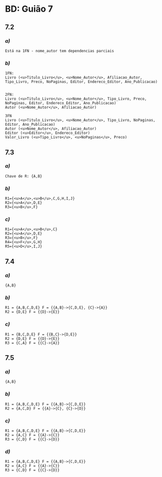 # BD: Guião 7


## ​7.2 
 
### *a)*

```
Está na 1FN - nome_autor tem dependencias parciais
```

### *b)* 

```
1FN:
Livro (<u>Titulo_Livro</u>, <u>Nome_Autor</u>, Afiliacao_Autor, Tipo_Livro, Preco, NoPaginas, Editor, Endereco_Editor, Ano_Publicacao)


2FN:
Livro (<u>Titulo_Livro</u>, <u>Nome_Autor</u>, Tipo_Livro, Preco, NoPaginas, Editor, Endereco_Editor, Ano_Publicacao)
Autor (<u>Nome_Autor</u>, Afiliacao_Autor) 

3FN
Livro (<u>Titulo_Livro</u>, <u>Nome_Autor</u>, Tipo_Livro, NoPaginas, Editor, Ano_Publicacao)
Autor (<u>Nome_Autor</u>, Afiliacao_Autor)
Editor (<u>Editor</u>, Endereco_Editor)
Valor_Livro (<u>Tipo_Livro</u>, <u>NoPaginas</u>, Preco)
```




## ​7.3
 
### *a)*

```
Chave de R: {A,B}
```


### *b)* 

```
R1={<u>A</u>,<u>B</u>,C,G,H,I,J}
R2={<u>A</u>,D,E}
R3={<u>B</u>,F}
```


### *c)* 

```
R1={<u>A</u>,<u>B</u>,C}
R2={<u>A</u>,D,E}
R3={<u>B</u>,F}
R4={<u>F</u>,G,H}
R5={<u>D</u>,I,J}
```


## ​7.4
 
### *a)*

```
{A,B}
```


### *b)* 

```
R1 = {A,B,C,D,E} F = {{A,B}->{C,D,E}, {C}->{A}}
R2 = {D,E} F = {{D}->{E}}
```


### *c)* 

```
R1 = {B,C,D,E} F = {{B,C}->{D,E}}
R2 = {D,E} F = {{D}->{E}}
R3 = {C,A} F = {{C}->{A}}
```



## ​7.5
 
### *a)*

```
{A,B}
```

### *b)* 

```
R1 = {A,B,C,D,E} F = {{A,B}->{C,D,E}}
R2 = {A,C,D} F = {{A}->{C}, {C}->{D}}
```


### *c)* 

```
R1 = {A,B,C,D,E} F = {{A,B}->{C,D,E}}
R2 = {A,C} F = {{A}->{C}}
R3 = {C,D} F = {{C}->{D}}
```

### *d)* 

```
R1 = {A,B,C,D,E} F = {{A,B}->{C,D,E}}
R2 = {A,C} F = {{A}->{C}}
R3 = {C,D} F = {{C}->{D}}
```
